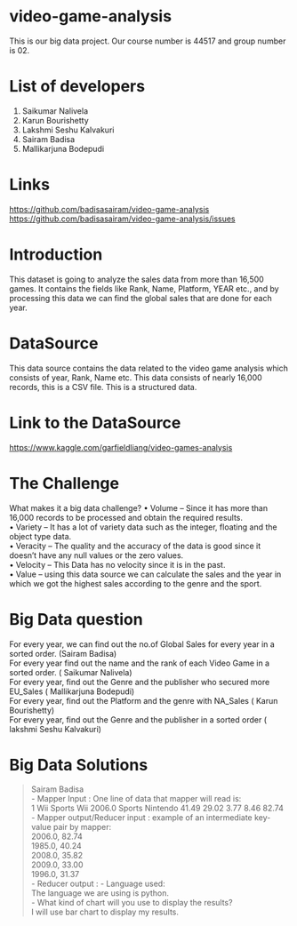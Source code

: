 # video-game-analysis
This is our big data project. Our course number is 44517 and group number is 02. <br>

# List of developers
  1. Saikumar Nalivela
  2. Karun Bourishetty
  3. Lakshmi Seshu Kalvakuri
  4. Sairam Badisa
  5. Mallikarjuna Bodepudi
  
# Links
  https://github.com/badisasairam/video-game-analysis <br>
  https://github.com/badisasairam/video-game-analysis/issues
  
# Introduction
  This dataset is going to analyze the sales data from more than 16,500 games. It contains the fields like Rank, Name, Platform, YEAR       etc., and by processing this data we can find the global sales that are done for each year.
  
# DataSource
  This data source contains the data related to the video game analysis which consists of year, Rank, Name etc.  This data consists of       nearly 16,000 records, this is a CSV file. This is a structured data.

# Link to the DataSource
  https://www.kaggle.com/garfieldliang/video-games-analysis
  
# The Challenge
  What makes it a big data challenge?
  •	Volume – Since it has more than 16,000 records to be processed and obtain the required results. <br>
  •	Variety – It has a lot of variety data such as the integer, floating and the object type data. <br>
  •	Veracity – The quality and the accuracy of the data is good since it doesn’t have any null values or the zero values. <br>
  •	Velocity – This Data has no velocity since it is in the past. <br>
  •	Value – using this data source we can calculate the sales and the year in which we got the highest sales according to the genre and               the sport. <br>
  
# Big Data question
  For every year, we can find out the no.of Global Sales for every year in a sorted order. (Sairam Badisa) <br>
  For every year find out the name and the rank of each Video Game in a sorted order. ( Saikumar Nalivela) <br>
  For every year, find out the Genre and the publisher who secured more EU_Sales ( Mallikarjuna Bodepudi) <br>
  For every year, find out the Platform and the genre with NA_Sales ( Karun Bourishetty) <br>
  For every year, find out the Genre and the publisher in a sorted order ( lakshmi Seshu Kalvakuri) <br>
 
# Big Data Solutions
  > Sairam Badisa <br>
    - Mapper Input : One line of data that mapper will read is: <br>
        1 Wii Sports Wii 2006.0 Sports Nintendo	 41.49 29.02 3.77 8.46 82.74 <br>
    - Mapper output/Reducer input : example of an intermediate key-value pair by mapper: <br>
        2006.0, 82.74 <br>
        1985.0, 40.24 <br>
        2008.0, 35.82 <br>
        2009.0, 33.00 <br>
        1996.0, 31.37 <br>
    - Reducer output :
    - Language used: <br>
        The language we are using is python. <br>
    - What kind of chart will you use to display the results? <br>
        I will use bar chart to display my results. <br>
        
   
        
    
      

      

  
  

